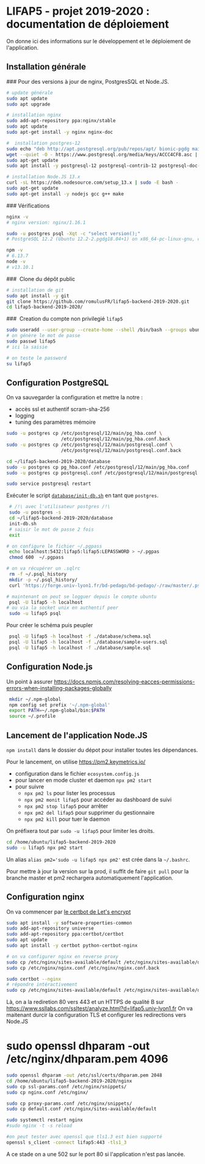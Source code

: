 LIFAP5 - projet 2019-2020 : documentation de déploiement
========================================================

On donne ici des informations sur le développement et le déploiement de l'application.


Installation générale
---------------------

### Pour des versions à jour de nginx, PostgresSQL et Node.JS.

```bash
# update générale
sudo apt update
sudo apt upgrade

# installation nginx
sudo add-apt-repository ppa:nginx/stable
sudo apt update
sudo apt-get install -y nginx nginx-doc

#  installation postgres-12
sudo echo "deb http://apt.postgresql.org/pub/repos/apt/ bionic-pgdg main" | sudo tee  /etc/apt/sources.list.d/pgdg.list > /dev/null
wget --quiet -O - https://www.postgresql.org/media/keys/ACCC4CF8.asc | sudo apt-key add -
sudo apt-get update
sudo apt install -y postgresql-12 postgresql-contrib-12 postgresql-doc-12

# installation Node.JS 13.x
curl -sL https://deb.nodesource.com/setup_13.x | sudo -E bash -
sudo apt-get update
sudo apt-get install -y nodejs gcc g++ make
```

### Vérifications 

```bash
nginx -v
# nginx version: nginx/1.16.1

sudo -u postgres psql -Xqt -c "select version();"
# PostgreSQL 12.2 (Ubuntu 12.2-2.pgdg18.04+1) on x86_64-pc-linux-gnu, compiled by gcc (Ubuntu 7.4.0-1ubuntu1~18.04.1) 7.4.0, 64-bit

npm -v
# 6.13.7
node -v
# v13.10.1
```

###  Clone du dépôt public

```bash
# installation de git
sudo apt install -y git
git clone https://github.com/romulusFR/lifap5-backend-2019-2020.git
cd lifap5-backend-2019-2020/
```

###  Creation du compte non privilegié `lifap5`

```bash
sudo useradd --user-group --create-home --shell /bin/bash --groups ubuntu lifap5
# on génère le mot de passe
sudo passwd lifap5
# ici la saisie

# on teste le password 
su lifap5 
```


Configuration PostgreSQL
------------------------

On va sauvegarder la configuration et mettre la notre :

* accès ssl et authentif scram-sha-256
* logging
* tuning des paramètres mémoire

```bash
sudo -u postgres cp /etc/postgresql/12/main/pg_hba.conf \
                    /etc/postgresql/12/main/pg_hba.conf.back
sudo -u postgres cp /etc/postgresql/12/main/postgresql.conf \
                    /etc/postgresql/12/main/postgresql.conf.back

cd ~/lifap5-backend-2019-2020/database
sudo -u postgres cp pg_hba.conf /etc/postgresql/12/main/pg_hba.conf
sudo -u postgres cp postgresql.conf /etc/postgresql/12/main/postgresql.conf

sudo service postgresql restart
```

Exécuter le script [`database/init-db.sh`](database/init-db.sh) en tant que `postgres`.
 
```bash
 # /!\ avec l'utilisateur postgres /!\
 sudo -u postgres -s
 cd ~/lifap5-backend-2019-2020/database
 init-db.sh
 # saisir le mot de passe 2 fois
 exit

# on configure le fichier ~/.pgpass
 echo localhost:5432:lifap5:lifap5:LEPASSWORD > ~/.pgpas
 chmod 600  ~/.pgpass

# on va récupérer un .sqlrc
 rm -f ~/.psql_history
 mkdir -p ~/.psql_history/
 curl 'https://forge.univ-lyon1.fr/bd-pedago/bd-pedago/-/raw/master/.psqlrc' > ~.psqlrc

# maintenant on peut se logguer depuis le compte ubuntu
 psql -U lifap5 -h localhost
# ou via la socket unix en authentif peer
 sudo -u lifap5 psql
```

Pour créer le schéma puis peupler

```bash
 psql -U lifap5 -h localhost -f ./database/schema.sql
 psql -U lifap5 -h localhost -f ./database/sample-users.sql
 psql -U lifap5 -h localhost -f ./database/sample.sql
```

Configuration Node.js
--------------------

Un point à assurer  <https://docs.npmjs.com/resolving-eacces-permissions-errors-when-installing-packages-globally>

```bash
 mkdir ~/.npm-global
 npm config set prefix '~/.npm-global'
 export PATH=~/.npm-global/bin:$PATH
 source ~/.profile
```

Lancement de l'application Node.JS
----------------------------------

 `npm install` dans le dossier du dépot pour installer toutes les dépendances.

Pour le lancement, on utilise <https://pm2.keymetrics.io/>

* configuration dans le fichier `ecosystem.config.js`
* pour lancer en mode cluster et daemon `npx pm2 start`
* pour suivre
  * `npx pm2 ls` pour lister les processus
  * `npx pm2 monit lifap5` pour accéder au dashboard de suivi
  * `npx pm2 stop lifap5` pour arrêter
  * `npx pm2 del lifap5` pour supprimer du gestionnaire
  * `npx pm2 kill` pour tuer le daemon

On préfixera tout par `sudo -u lifap5` pour limiter les droits.

```bash
cd /home/ubuntu/lifap5-backend-2019-2020
sudo -u lifap5 npx pm2 start
```

Un alias `alias pm2='sudo -u lifap5 npx pm2'` est crée dans la `~/.bashrc`.

Pour mettre à jour la version sur la prod, il suffit de faire `git pull` pour la branche master et pm2 rechargera automatiquement l'application.

Configuration nginx
-------------------

On va commencer par [le certbot de Let's encrypt](https://certbot.eff.org/lets-encrypt/ubuntubionic-other)

```bash
sudo apt install -y software-properties-common
sudo add-apt-repository universe
sudo add-apt-repository ppa:certbot/certbot
sudo apt update
sudo apt install -y certbot python-certbot-nginx

# on va configurer nginx en reverse proxy
sudo cp /etc/nginx/sites-available/default /etc/nginx/sites-available/default.back
sudo cp /etc/nginx/nginx.conf /etc/nginx/nginx.conf.back

sudo certbot --nginx
# répondre intéractivement
sudo cp /etc/nginx/sites-available/default /etc/nginx/sites-available/default.certbot
```

Là, on a la rediretion 80 vers 443 et un HTTPS de qualité B sur <https://www.ssllabs.com/ssltest/analyze.html?d=lifap5.univ-lyon1.fr>
On va maitenant durcir la configuration TLS et configurer les redirections vers Node.JS

# sudo openssl dhparam -out /etc/nginx/dhparam.pem 4096

```bash
sudo openssl dhparam -out /etc/ssl/certs/dhparam.pem 2048
cd /home/ubuntu/lifap5-backend-2019-2020/nginx
sudo cp ssl-params.conf /etc/nginx/snippets/
sudo cp nginx.conf /etc/nginx/

sudo cp proxy-params.conf /etc/nginx/snippets/
sudo cp default.conf /etc/nginx/sites-available/default

sudo systemctl restart nginx
#sudo nginx -t -s reload

#on peut tester avec openssl que tls1.3 est bien supporté
openssl s_client -connect lifap5:443 -tls1_3
```

A ce stade on a une 502 sur le port 80 si l'application n'est pas lancée.
